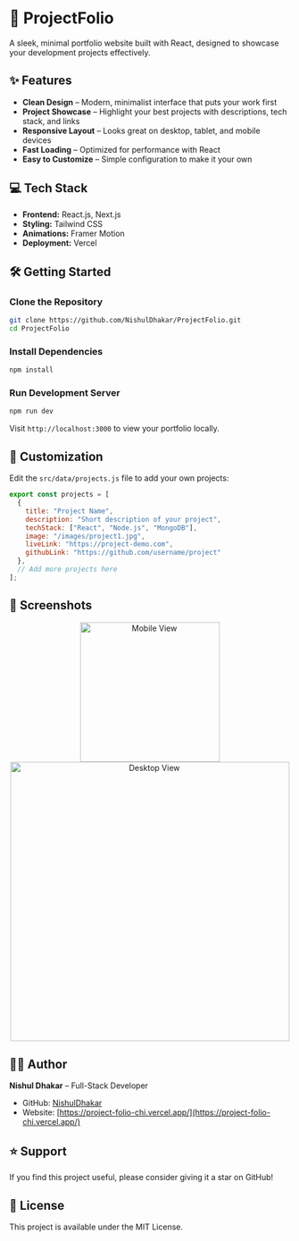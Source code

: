 # 🚀 ProjectFolio

A sleek, minimal portfolio website built with React, designed to showcase your development projects effectively.

## ✨ Features

* **Clean Design** – Modern, minimalist interface that puts your work first
* **Project Showcase** – Highlight your best projects with descriptions, tech stack, and links
* **Responsive Layout** – Looks great on desktop, tablet, and mobile devices
* **Fast Loading** – Optimized for performance with React
* **Easy to Customize** – Simple configuration to make it your own

## 💻 Tech Stack

* **Frontend:** React.js, Next.js
* **Styling:** Tailwind CSS
* **Animations:** Framer Motion
* **Deployment:** Vercel

## 🛠️ Getting Started

### Clone the Repository

```bash
git clone https://github.com/NishulDhakar/ProjectFolio.git
cd ProjectFolio
```

### Install Dependencies

```bash
npm install
```

### Run Development Server

```bash
npm run dev
```

Visit `http://localhost:3000` to view your portfolio locally.

## 🔧 Customization

Edit the `src/data/projects.js` file to add your own projects:

```javascript
export const projects = [
  {
    title: "Project Name",
    description: "Short description of your project",
    techStack: ["React", "Node.js", "MongoDB"],
    image: "/images/project1.jpg",
    liveLink: "https://project-demo.com",
    githubLink: "https://github.com/username/project"
  },
  // Add more projects here
];
```

## 📱 Screenshots

<div align="center">
  <img src="https://via.placeholder.com/250x400?text=Mobile+View" alt="Mobile View" width="250px" />
  <img src="https://via.placeholder.com/500x400?text=Desktop+View" alt="Desktop View" width="500px" />
</div>

## 👨‍💻 Author

**Nishul Dhakar** – Full-Stack Developer

* GitHub: [NishulDhakar](https://github.com/NishulDhakar)
* Website: [https://project-folio-chi.vercel.app/](https://project-folio-chi.vercel.app/)

## ⭐ Support

If you find this project useful, please consider giving it a star on GitHub!

## 📄 License

This project is available under the MIT License.
